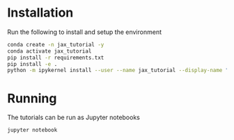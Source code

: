 # Installation

Run the following to install and setup the environment
```bash
conda create -n jax_tutorial -y
conda activate jax_tutorial
pip install -r requirements.txt
pip install -e .
python -m ipykernel install --user --name jax_tutorial --display-name "Python (jax_tutorial)"
```

# Running

The tutorials can be run as Jupyter notebooks
```
jupyter notebook
``` 